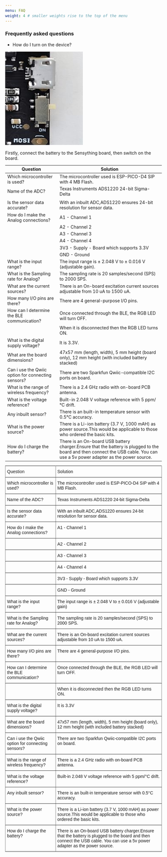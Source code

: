 ```yaml
---
menu: FAQ
weight: 4 # smaller weights rise to the top of the menu
---
```


### Frequently asked questions

* How do I turn on the device?

 <img width="250" height="300" src="images/switch button.jpg"> 

Firstly, connect the battery to the Sensything board, then switch on the board.

| Question                                           | Solution                                                                                                                                                                      |
|----------------------------------------------------|-------------------------------------------------------------------------------------------------------------------------------------------------------------------------------|
| Which microcontroller is used?                     | The microcontroller used is ESP-PICO-D4 SIP with 4 MB Flash.                                                                                                                  |
| Name of the ADC?                                   | Texas Instruments ADS1220 24-bit Sigma-Delta                                                                                                                                  |
|                                                    |                                                                                                                                                                               |
| Is the sensor data accurate?                       | With an inbuilt ADC,ADS1220 ensures 24-bit resolution for sensor data.                                                                                                         |
| How do I make the Analog connections?              |  A1 - Channel 1                                                                                                                                                               |
|                                                    | A2 - Channel 2                                                                                                                                                                |
|                                                    | A3 - Channel 3                                                                                                                                                                |
|                                                    | A4 - Channel 4                                                                                                                                                                |
|                                                    | 3V3 - Supply - Board which supports 3.3V                                                                                                                                      |
|                                                    | GND - Ground                                                                                                                                                                  |
| What is the input range?                           | The input range is ± 2.048 V to ± 0.016 V (adjustable gain).                                                                                                                  |
| What is the Sampling  rate for Analog?             | The sampling rate is 20 samples/second (SPS) to 2000 SPS.                                                                                                                     |
| What are the current sources?                      | There is an On-board excitation current sources adjustable from 10 uA to 1500 uA.                                                                                             |
| How many I/O pins are there?                       | There are 4 general-purpose I/O pins.                                                                                                                                         |
| How can I determine the BLE communication?         | Once connected through the BLE, the RGB LED will turn OFF.                                                                                                                    |
|                                                    | When it is disconnected then the RGB LED turns ON.                                                                                                                            |
| What is the digital supply voltage?                | It is 3.3V.                                                                                                                                                                 |
| What are the board dimensions?                     | 47x57 mm (length, width),  5 mm height (board only),  12 mm height (with included battery stacked)                                                                            |
| Can i use the Qwiic option for connecting sensors? | There are two Sparkfun Qwiic-compatible I2C ports on board.                                                                                                                   |
| What is the range of wireless frequency?           | There is a 2.4 GHz radio with on-board PCB antenna.                                                                                                                           |
| What is the voltage reference?                     | Built-in 2.048 V voltage reference with 5 ppm/°C drift.                                                                                                                       |
| Any inbuilt sensor?                                | There is an built-in temperature sensor with 0.5°C accuracy.                                                                                                                  |
| What is the power source?                          | There is a Li-ion battery (3.7 V, 1000 mAH) as power source.This would be applicable to those who ordered the basic kits.                                                    |
| How do I charge the battery?                       | There is an On-board USB battery charger.Ensure that the battery is plugged to the board and then connect the USB cable.  You can use a 5v power adapter as the power source. |


<style type="text/css">
.tg  {border-collapse:collapse;border-spacing:0;}
.tg td{font-family:Arial, sans-serif;font-size:14px;padding:10px 5px;border-style:solid;border-width:1px;overflow:hidden;word-break:normal;border-color:black;}
.tg th{font-family:Arial, sans-serif;font-size:14px;font-weight:normal;padding:10px 5px;border-style:solid;border-width:1px;overflow:hidden;word-break:normal;border-color:black;}
.tg .tg-xldj{border-color:inherit;text-align:left}
.tg .tg-0pky{border-color:inherit;text-align:left;vertical-align:top}
</style>
<table class="tg">
  <tr>
    <th class="tg-xldj">Question</th>
    <th class="tg-xldj">Solution</th>
  </tr>
  <tr>
    <td class="tg-xldj">Which microcontroller is used?</td>
    <td class="tg-xldj">The microcontroller used is ESP-PICO-D4 SIP with 4 MB Flash.</td>
  </tr>
  <tr>
    <td class="tg-xldj">Name of the ADC?</td>
    <td class="tg-xldj">Texas Instruments ADS1220 24-bit Sigma-Delta</td>
  </tr>
  <tr>
    <td class="tg-0pky">Is the sensor data accurate?</td>
    <td class="tg-0pky">With an inbuilt ADC,ADS1220 ensures 24-bit resolution for sensor data.</td>
  </tr>
  <tr>
    <td class="tg-0pky">How do I make the Analog connections?</td>
    <td class="tg-0pky">A1 - Channel 1</td>
  </tr>
  <tr>
    <td class="tg-0pky"></td>
    <td class="tg-0pky">A2 - Channel 2</td>
  </tr>
  <tr>
    <td class="tg-0pky"></td>
    <td class="tg-0pky">A3 - Channel 3</td>
  </tr>
  <tr>
    <td class="tg-0pky"></td>
    <td class="tg-0pky">A4 - Channel 4</td>
  </tr>
  <tr>
    <td class="tg-0pky"></td>
    <td class="tg-0pky">3V3 - Supply - Board which supports 3.3V</td>
  </tr>
  <tr>
    <td class="tg-0pky"></td>
    <td class="tg-0pky">GND - Ground</td>
  </tr>
  <tr>
    <td class="tg-0pky">What is the input range?</td>
    <td class="tg-0pky">The input range is ± 2.048 V to ± 0.016 V (adjustable gain)</td>
  </tr>
  <tr>
    <td class="tg-0pky">What is the Sampling  rate for Analog?</td>
    <td class="tg-0pky">The sampling rate is 20 samples/second (SPS) to 2000 SPS.</td>
  </tr>
  <tr>
    <td class="tg-0pky">What are the current sources?</td>
    <td class="tg-0pky">There is an On-board excitation current sources adjustable from 10 uA to 1500 uA.</td>
  </tr>
  <tr>
    <td class="tg-0pky">How many I/O pins are there?</td>
    <td class="tg-0pky">There are 4 general-purpose I/O pins.</td>
  </tr>
  <tr>
    <td class="tg-0pky">How can I determine the BLE communication?</td>
    <td class="tg-0pky">Once connected through the BLE, the RGB LED will turn OFF.</td>
  </tr>
  <tr>
    <td class="tg-0pky"></td>
    <td class="tg-0pky">When it is disconnected then the RGB LED turns ON.</td>
  </tr>
  <tr>
    <td class="tg-0pky">What is the digital supply voltage?</td>
    <td class="tg-0pky">It is 3.3V</td>
  </tr>
  <tr>
    <td class="tg-0pky">What are the board dimensions?</td>
    <td class="tg-0pky">47x57 mm (length, width),  5 mm height (board only),  12 mm height (with included battery stacked)</td>
  </tr>
  <tr>
    <td class="tg-0pky">Can i use the Qwiic option for connecting sensors?</td>
    <td class="tg-0pky">There are two Sparkfun Qwiic-compatible I2C ports on board.</td>
  </tr>
  <tr>
    <td class="tg-0pky">What is the range of wireless frequency?</td>
    <td class="tg-0pky">There is a 2.4 GHz radio with on-board PCB antenna.</td>
  </tr>
  <tr>
    <td class="tg-0pky">What is the voltage reference?</td>
    <td class="tg-0pky">Built-in 2.048 V voltage reference with 5 ppm/°C drift.</td>
  </tr>
  <tr>
    <td class="tg-0pky">Any inbuilt sensor?</td>
    <td class="tg-0pky">There is an built-in temperature sensor with 0.5°C accuracy.</td>
  </tr>
  <tr>
    <td class="tg-0pky">What is the power source?</td>
    <td class="tg-0pky">There is a Li-ion battery (3.7 V, 1000 mAH) as power source.This would be applicable to those who ordered the basic kits.</td>
  </tr>
  <tr>
    <td class="tg-0pky">How do I charge the battery?</td>
    <td class="tg-0pky">There is an On-board USB battery charger.Ensure that the battery is plugged to the board and then connect the USB cable.  You can use a 5v power adapter as the power source.</td>
  </tr>
</table>
